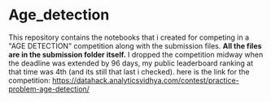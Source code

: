# Age_detection
This repository contains the notebooks that i created for competing in a "AGE DETECTION" competition along with the submission files.
**All the files are in the submission folder itself.**
I dropped the competition midway when the deadline was extended by 96 days, my public leaderboard ranking at that time was 4th (and its still that last i checked).
here is the link for the competition:
https://datahack.analyticsvidhya.com/contest/practice-problem-age-detection/

